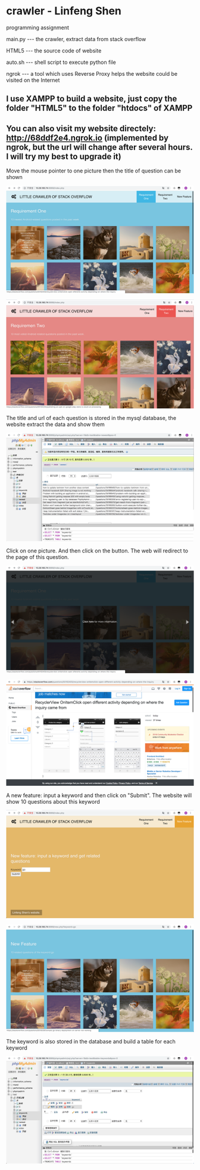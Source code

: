 # crawler - Linfeng Shen
programming assignment

main.py --- the crawler, extract data from stack overflow

HTML5 --- the source code of website

auto.sh --- shell script to execute python file

ngrok --- a tool which uses Reverse Proxy helps the website could be visited on the Internet

##  I use XAMPP to build a website, just copy the folder "HTML5" to the folder "htdocs" of XAMPP

##  You can also visit my website directely: http://68ddf2e4.ngrok.io (implemented by ngrok, but the url will change after several hours. I will try my best to upgrade it)

Move the mouse pointer to one picture then the title of question can be shown

![img1](https://github.com/Eqicfeng/crawler/blob/master/img/1.png)

![img2](https://github.com/Eqicfeng/crawler/blob/master/img/2.png)

The title and url of each question is stored in the mysql database, the website extract the data and show them

![img3](https://github.com/Eqicfeng/crawler/blob/master/img/3.png)

Click on one picture. And then click on the button. The web will redirect to the page of this question.

![img4](https://github.com/Eqicfeng/crawler/blob/master/img/4.png)

![img5](https://github.com/Eqicfeng/crawler/blob/master/img/5.png)

A new feature: input a keyword and then click on "Submit". The website will show 10 questions about this keyword

![img6](https://github.com/Eqicfeng/crawler/blob/master/img/6.png)

![img7](https://github.com/Eqicfeng/crawler/blob/master/img/7.png)

The keyword is also stored in the database and build a table for each keyword

![img8](https://github.com/Eqicfeng/crawler/blob/master/img/8.png)

